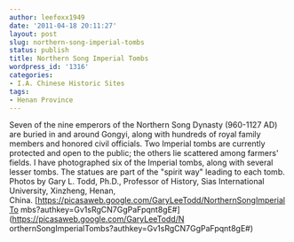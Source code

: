 ```yaml
---
author: leefoxx1949
date: '2011-04-18 20:11:27'
layout: post
slug: northern-song-imperial-tombs
status: publish
title: Northern Song Imperial Tombs
wordpress_id: '1316'
categories:
- I.A. Chinese Historic Sites
tags:
- Henan Province
---
```


Seven of the nine emperors of the Northern Song Dynasty (960-1127 AD) are
buried in and around Gongyi, along with hundreds of royal family members and
honored civil officials. Two Imperial tombs are currently protected and open
to the public; the others lie scattered among farmers' fields. I have
photographed six of the Imperial tombs, along with several lesser tombs. The
statues are part of the "spirit way" leading to each tomb. Photos by Gary L.
Todd, Ph.D., Professor of History, Sias International University, Xinzheng,
Henan, China. [https://picasaweb.google.com/GaryLeeTodd/NorthernSongImperialTo
mbs?authkey=Gv1sRgCN7GgPaFpqnt8gE#](https://picasaweb.google.com/GaryLeeTodd/N
orthernSongImperialTombs?authkey=Gv1sRgCN7GgPaFpqnt8gE#)

